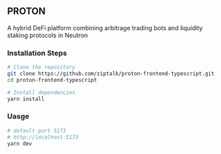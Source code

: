 ## PROTON

A hybrid DeFi platform combining arbitrage trading bots and liquidity staking protocols in Neutron

### Installation Steps

```bash
# Clone the repository
git clone https://github.com/ziptalk/proton-frontend-typescript.git
cd proton-frontend-typescript

# Install dependencies
yarn install
```

### Uasge

```bash
# default port 5173
# http://localhost:5173
yarn dev
```
